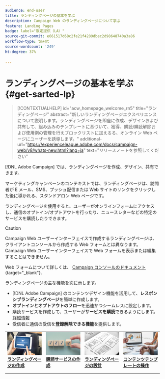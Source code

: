 ```yaml
---
audience: end-user
title: ランディングページの基本を学ぶ
description: Campaign Web のランディングページについて学ぶ
feature: Landing Pages
badge: label="限定提供（LA）"
source-git-commit: e661517d68c2fe21f4209dbec2d98648740a3a86
workflow-type: tm+mt
source-wordcount: '249'
ht-degree: 37%

---
```


# ランディングページの基本を学ぶ {#get-sarted-lp}

>[!CONTEXTUALHELP]
>id="acw_homepage_welcome_rn5"
>title="ランディングページ"
>abstract="新しいランディングページエクスペリエンスについて説明します。ランディングページを即座に作成、デザインおよび共有して、組み込みのテンプレートに基づいて、獲得、購読/購読解除および使用例の管理を行えブロックリストに加えるる、オンライン Web ページにユーザーを誘導します。"
>additional-url="https://experienceleague.adobe.com/docs/campaign-web/v8/whats-new.html?lang=ja" text="リリースノートを参照してください"

[!DNL Adobe Campaign] では、ランディングページを作成、デザイン、共有できます。

マーケティングキャンペーンのコンテキストでは、ランディングページは、訪問者が E メール、SMS、プッシュ配信または Web サイトのリンクをクリックした後に導かれる、スタンドアロン Web ページです。

ランディングページを使用すると、ユーザーがオンラインフォームにアクセスし、通信のオプトイン/オプトアウトを行ったり、ニュースレターなどの特定のサービスを購読したりできます。

>[!CAUTION]
>
>Campaign Web ユーザーインターフェイスで作成するランディングページは、クライアントコンソールから作成する Web フォームとは異なります。 Campaign Web ユーザーインターフェイスで Web フォームを表示または編集することはできません。
>
>Web フォームについて詳しくは、 [Campaign コンソールのドキュメント](https://experienceleague.adobe.com/docs/campaign/campaign-v8/content/webapps.html?lang=ja){target="_blank"}.

ランディングページの主な機能を次に示します。

* [!DNL Adobe Campaign] のコンテンツデザイン機能を活用して、**レスポンシブランディングページ**&#x200B;を簡単に作成します。
* **オプトインとオプトアウトのフロー**&#x200B;を迅速かつシームレスに設定します。
* 購読サービスを作成して、ユーザーが&#x200B;**サービスを購読**&#x200B;できるようにします。[詳細情報](../audience/manage-services.md)
* 受信者に通信の受信を&#x200B;**登録解除できる機能**を提供します。
  <!--Send a **confirmation email** upon opt-in or opt-out.-->

<table style="table-layout:fixed"><tr style="border: 0;">
<td>
<a href="create-lp.md">
<img alt="リード" src="../assets/do-not-localize/lp-subscription.jpeg">
</a>
<div><a href="create-lp.md"><strong>ランディングページの作成</strong>
</div>
<p>
</td>
<td>
<a href="../audience/manage-services.md">
<img alt="低頻度" src="../assets/do-not-localize/lp-list.jpg">
</a>
<div>
<a href="../audience/manage-services.md"><strong>購読サービスの作成</strong></a>
</div>
<p></td>
<td>
<a href="lp-content.md">
<img alt="検証" src="../assets/do-not-localize/lp-design.jpg">
</a>
<div>
<a href="lp-content.md"><strong>ランディングページの設計</strong></a>
</div>
<p>
</td>
<td>
<a href="lp-templates.md">
<img alt="検証" src="../assets/do-not-localize/lp-reporting.jpg">
</a>
<div>
<a href="lp-templates.md"><strong>コンテンツテンプレートの操作</strong></a>
</div>
<p>
</td>
</tr></table>
